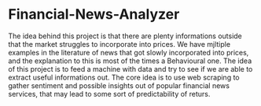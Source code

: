 # Financial-News-Analyzer
The idea behind this project is that there are plenty informations outside that the market struggles to incorporate into prices.
We have mjltiple examples in the literature of news that got slowly incorporated into prices, and the explanation to this is most of the times a Behavioural one.
The idea of this project is to feed a machine with data and try to see if we are able to extract useful informations out. The core idea is to use web scraping to gather sentiment and possible insights out of popular financial news services, that may lead to some sort of predictability of returs. 
